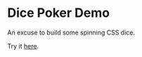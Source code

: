 # Dice Poker Demo
An excuse to build some spinning CSS dice.

Try it [here](https://alaricus.github.io/dice-poker-demo/).
